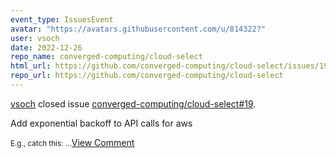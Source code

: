 ```yaml
---
event_type: IssuesEvent
avatar: "https://avatars.githubusercontent.com/u/814322?"
user: vsoch
date: 2022-12-26
repo_name: converged-computing/cloud-select
html_url: https://github.com/converged-computing/cloud-select/issues/19
repo_url: https://github.com/converged-computing/cloud-select
---
```


<a href='https://github.com/vsoch' target='_blank'>vsoch</a> closed issue <a href='https://github.com/converged-computing/cloud-select/issues/19' target='_blank'>converged-computing/cloud-select#19</a>.

<p>Add exponential backoff to API calls for aws</p><small>E.g., catch this:...</small><a href='https://github.com/converged-computing/cloud-select/issues/19' target='_blank'>View Comment</a>